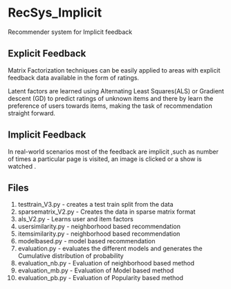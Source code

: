 # RecSys_Implicit
Recommender system for Implicit feedback

## Explicit Feedback
Matrix Factorization techniques can be easily applied to areas with explicit feedback data available in the form of ratings.

Latent factors are learned using Alternating Least Squares(ALS) or Gradient descent (GD) to predict ratings of unknown items and there by learn the preference of users towards items, making the task of recommendation straight forward.

## Implicit Feedback
In real-world scenarios most of the feedback are implicit ,such as number of times a particular page is visited, an image is clicked or a show is watched .

## Files 
1. testtrain_V3.py - creates a test train split from the data
2. sparsematrix_V2.py - Creates the data in sparse matrix format
3. als_V2.py - Learns user and item factors
4. usersimilarity.py - neighborhood based recommendation
5. itemsimilarity.py - neighborhood based recommendation
6. modelbased.py - model based recommendation
7. evaluation.py - evaluates the different models and generates the Cumulative distribution of probability
8. evaluation_nb.py - Evaluation of neighborhood based method
9. evaluation_mb.py - Evaluation of Model based method
10. evaluation_pb.py - Evaluation of Popularity based method
